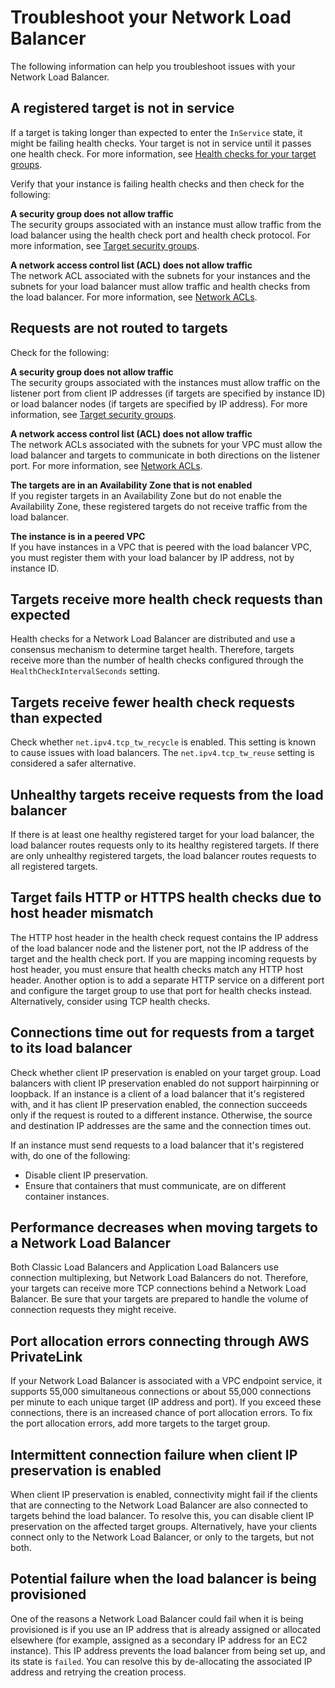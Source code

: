 # Troubleshoot your Network Load Balancer<a name="load-balancer-troubleshooting"></a>

The following information can help you troubleshoot issues with your Network Load Balancer\.

## A registered target is not in service<a name="target-not-in-service"></a>

If a target is taking longer than expected to enter the `InService` state, it might be failing health checks\. Your target is not in service until it passes one health check\. For more information, see [Health checks for your target groups](target-group-health-checks.md)\.

Verify that your instance is failing health checks and then check for the following:

**A security group does not allow traffic**  
The security groups associated with an instance must allow traffic from the load balancer using the health check port and health check protocol\. For more information, see [Target security groups](target-group-register-targets.md#target-security-groups)\.

**A network access control list \(ACL\) does not allow traffic**  
The network ACL associated with the subnets for your instances and the subnets for your load balancer must allow traffic and health checks from the load balancer\. For more information, see [Network ACLs](target-group-register-targets.md#network-acls)\.

## Requests are not routed to targets<a name="requests-not-routed"></a>

Check for the following:

**A security group does not allow traffic**  
The security groups associated with the instances must allow traffic on the listener port from client IP addresses \(if targets are specified by instance ID\) or load balancer nodes \(if targets are specified by IP address\)\. For more information, see [Target security groups](target-group-register-targets.md#target-security-groups)\.

**A network access control list \(ACL\) does not allow traffic**  
The network ACLs associated with the subnets for your VPC must allow the load balancer and targets to communicate in both directions on the listener port\. For more information, see [Network ACLs](target-group-register-targets.md#network-acls)\.

**The targets are in an Availability Zone that is not enabled**  
If you register targets in an Availability Zone but do not enable the Availability Zone, these registered targets do not receive traffic from the load balancer\.

**The instance is in a peered VPC**  
If you have instances in a VPC that is peered with the load balancer VPC, you must register them with your load balancer by IP address, not by instance ID\.

## Targets receive more health check requests than expected<a name="health-check-interval"></a>

Health checks for a Network Load Balancer are distributed and use a consensus mechanism to determine target health\. Therefore, targets receive more than the number of health checks configured through the `HealthCheckIntervalSeconds` setting\.

## Targets receive fewer health check requests than expected<a name="too-few-health-checks"></a>

Check whether `net.ipv4.tcp_tw_recycle` is enabled\. This setting is known to cause issues with load balancers\. The `net.ipv4.tcp_tw_reuse` setting is considered a safer alternative\.

## Unhealthy targets receive requests from the load balancer<a name="no-healthy-targets"></a>

If there is at least one healthy registered target for your load balancer, the load balancer routes requests only to its healthy registered targets\. If there are only unhealthy registered targets, the load balancer routes requests to all registered targets\.

## Target fails HTTP or HTTPS health checks due to host header mismatch<a name="host-header-mismatch"></a>

The HTTP host header in the health check request contains the IP address of the load balancer node and the listener port, not the IP address of the target and the health check port\. If you are mapping incoming requests by host header, you must ensure that health checks match any HTTP host header\. Another option is to add a separate HTTP service on a different port and configure the target group to use that port for health checks instead\. Alternatively, consider using TCP health checks\.

## Connections time out for requests from a target to its load balancer<a name="loopback-timeout"></a>

Check whether client IP preservation is enabled on your target group\. Load balancers with client IP preservation enabled do not support hairpinning or loopback\. If an instance is a client of a load balancer that it's registered with, and it has client IP preservation enabled, the connection succeeds only if the request is routed to a different instance\. Otherwise, the source and destination IP addresses are the same and the connection times out\.

If an instance must send requests to a load balancer that it's registered with, do one of the following:
+ Disable client IP preservation\.
+ Ensure that containers that must communicate, are on different container instances\.

## Performance decreases when moving targets to a Network Load Balancer<a name="load-balancer-performance"></a>

Both Classic Load Balancers and Application Load Balancers use connection multiplexing, but Network Load Balancers do not\. Therefore, your targets can receive more TCP connections behind a Network Load Balancer\. Be sure that your targets are prepared to handle the volume of connection requests they might receive\.

## Port allocation errors connecting through AWS PrivateLink<a name="port-allocation-errors-privatelink"></a>

If your Network Load Balancer is associated with a VPC endpoint service, it supports 55,000 simultaneous connections or about 55,000 connections per minute to each unique target \(IP address and port\)\. If you exceed these connections, there is an increased chance of port allocation errors\. To fix the port allocation errors, add more targets to the target group\.

## Intermittent connection failure when client IP preservation is enabled<a name="intermittent-connection-failure"></a>

When client IP preservation is enabled, connectivity might fail if the clients that are connecting to the Network Load Balancer are also connected to targets behind the load balancer\. To resolve this, you can disable client IP preservation on the affected target groups\. Alternatively, have your clients connect only to the Network Load Balancer, or only to the targets, but not both\.

## Potential failure when the load balancer is being provisioned<a name="load-balancer-provision-failure"></a>

One of the reasons a Network Load Balancer could fail when it is being provisioned is if you use an IP address that is already assigned or allocated elsewhere \(for example, assigned as a secondary IP address for an EC2 instance\)\. This IP address prevents the load balancer from being set up, and its state is `failed`\. You can resolve this by de\-allocating the associated IP address and retrying the creation process\.